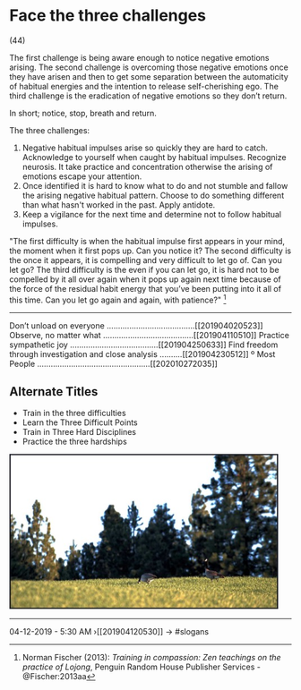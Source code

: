 # Face the three challenges 
(44)

The first challenge is being aware enough to notice negative emotions arising. The second challenge is overcoming those negative emotions once they have arisen and then to get some separation between the automaticity of habitual energies and the intention to release self-cherishing ego. The third challenge is the eradication of negative emotions so they don’t return.
 
In short; notice, stop, breath and return. 

The three challenges:
 
1. Negative habitual impulses arise so quickly they are hard to catch. Acknowledge to yourself when caught by habitual impulses. Recognize neurosis. It take practice and concentration otherwise the arising of emotions escape your attention.
2. Once identified it is hard to know what to do and not stumble and fallow the arising negative habitual pattern. Choose to do something different than what hasn't worked in the past. Apply antidote.
3. Keep a vigilance for the next time and determine not to follow habitual impulses.


"The first difficulty is when the habitual impulse first appears in your mind, the moment when it first pops up. Can you notice it? The second difficulty is the once it appears, it is compelling and very difficult to let go of. Can you let go? The third difficulty is the even if you can let go, it is hard not to be compelled by it all over again when it pops up again next time because of the force of the residual habit energy that you’ve been putting into it all of this time. Can you let go again and again, with patience?" [^@Fischer:2013aa]

[^@Fischer:2013aa]: Norman Fischer (2013): _Training in compassion: Zen teachings on the practice of Lojong_, Penguin Random House Publisher Services - @Fischer:2013aa

----------------------------------------------------------------

Don’t unload on everyone .......................................[[201904020523]]
Observe, no matter what ........................................[[201904110510]]
Practice sympathetic joy .......................................[[201904250633]]
Find freedom through investigation and close analysis ..........[[201904230512]]
º Most People ..................................................[[202010272035]]

## Alternate Titles
- Train in the three difficulties
- Learn the Three Difficult Points
- Train in Three Hard Disciplines
- Practice the three hardships

![](media/goose_pair_0523.jpg)

----------------------------------------------------------------
04-12-2019 - 5:30 AM
›[[201904120530]]
→ #slogans


<div style="page-break-after: always;"></div>
